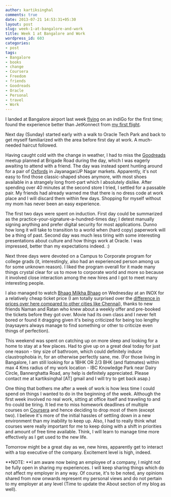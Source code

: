 ```yaml
---
author: kartiksinghal
comments: true
date: 2013-07-21 14:53:31+05:30
layout: post
slug: week-1-at-bangalore-and-work
title: Week 1 at Bangalore and Work
wordpress_id: 603
categories:
- post
tags:
- Bangalore
- books
- change
- Coursera
- Freedom
- friends
- Goodreads
- Oracle
- Personal
- travel
- Work
---
```


I landed at Bangalore airport last week [flying](http://instagram.com/p/br79WrrQQe/) on an indiGo for the first time; found the experience better than JetKonnect from [my first flight](https://www.facebook.com/kartiksinghal/timeline/story?ut=32&wstart=1343804400&wend=1346482799&hash=4527941763771&pagefilter=3&ustart=1).

Next day (Sunday) started early with a walk to Oracle Tech Park and back to get myself familiarized with the area before first day at work. A much-needed haircut followed.

Having caught cold with the change in weather, I had to miss the [Goodreads](http://www.goodreads.com) meetup planned at Brigade Road during the day, which I was eagerly awaiting to attend with a friend. The day was instead spent hunting around for a pair of [Oxfords](http://en.wikipedia.org/wiki/Oxford_shoe) in Jayanagar/JP Nagar markets. Apparently, it's not easy to find those classic-shaped shoes anymore, with most shoes available in a strangely long front-part which I absolutely dislike. After spending over 40 minutes at the second store I tried, I settled for a passable pair. My friends had already warned me that there is no dress code at work place and I will discard them within few days. Shopping for myself without my mom has never been an easy experience.

The first two days were spent on induction. First day could be summarized as the practice-your-signature-a-hundred-times day; I detest manually signing anything and prefer digital security for most applications. Dunno how long it will take to transition to a world when (hard copy) paperwork will be a thing of past. Second day was much less tiring with some interesting presentations about culture and how things work at Oracle. I was impressed, better than my expectations indeed. :)

Next three days were devoted on a Campus to Corporate program for college grads (it, interestingly, also had an experienced person among us for some unknown reason). I liked the program overall for it made many things crystal clear for us to move to corporate world and more so because it involved close interaction among the new hires and I got to meet many interesting people.

I also managed to watch [Bhaag Milkha Bhaag](http://www.imdb.com/title/tt2356180/) on Wednesday at an INOX for a relatively cheap ticket price (I am totally surprised over the [difference in prices over here compared to other cities like Chennai](http://www.quora.com/Bengaluru-Karnataka-India/What-do-Bengaluru-people-envy-about-Chennai/answer/Nikhil-Bafna)), thanks to new friends Naman and Ratan who knew about a weekly offer and pre-booked the tickets before they got over. Movie had its own class and I never felt bored or found it dragging given it's being criticized for being too lengthy (naysayers always manage to find something or other to criticize even things of perfection).

This weekend was spent on catching up on more sleep and looking for a home to stay at a few places. Had to give up on a great deal today for just one reason - tiny size of bathroom, which could definitely induce claustrophobia in, for an otherwise perfectly sane, me. (For those living in Bangalore, I am still looking for a 1BHK OR 2/3 BHK (and flatmates) within max 4 Kms radius of my work location - IBC Knowledge Park near Dairy Circle, Bannerghatta Road, any help is definitely appreciated. Please contact me at kartiksinghal [AT] gmail and I will try to get back asap.)

One thing that bothers me after a week of work is how less time I could spend on things I wanted to do in the beginning of the week. Although the first week involved no real work, sitting at office itself and traveling to and fro could be tiring. It led me to miss homework deadlines of multiple courses on [Coursera](http://https://www.coursera.org/) and hence deciding to drop most of them (except two). I believe it's more of the initial hassles of settling down in a new environment than my inability to keep up. Also, I had to really think what courses were really important for me to keep doing with a shift in priorities and amount of free time available. Think, I will learn to manage time more effectively as I get used to the new life.

Tomorrow might be a great day as we, new hires, apparently get to interact with a top executive of the company. Excitement level is high, indeed.

**NOTE: **I am aware now being an employee of a company, I might not be fully open in sharing my experiences. I will keep sharing things which do not affect my employer in any way. Of course, it's to be noted, any opinions shared from now onwards represent my personal views and do not pertain to my employer at any level (Time to update the About section of my blog as well).


